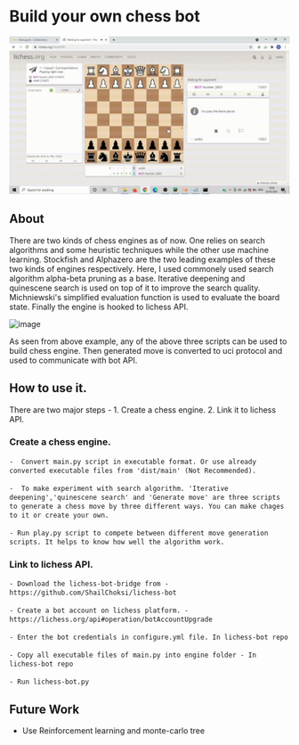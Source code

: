 # Build your own chess bot  

![](chess_gif2.gif)  



## About  

There are two kinds of chess engines as of now. One relies on search algorithms and some heuristic techniques while the other use machine learning. Stockfish and Alphazero are the two leading examples of these two kinds of engines respectively. Here, I used commonely used search algorithm alpha-beta pruning as a base. Iterative deepening and quinescene search is used on top of it to improve the search quality. Michniewski's simplified evaluation function is used to evaluate the board state. Finally the engine is hooked to lichess API.  


![image](https://user-images.githubusercontent.com/39105103/121794580-14d18b80-cc27-11eb-9f5f-23e362fd1ece.png)  


As seen from above example, any of the above three scripts can be used to build chess engine. Then generated move is converted to uci protocol and used to communicate with bot API.  


## How to use it.  

There are two major steps - 1. Create a chess engine. 2. Link it to lichess API.  

### Create a chess engine.  

    -  Convert main.py script in executable format. Or use already converted executable files from 'dist/main' (Not Recommended).  
    
    -  To make experiment with search algorithm. 'Iterative deepening','quinescene search' and 'Generate move' are three scripts to generate a chess move by three different ways. You can make chages to it or create your own. 
    
    - Run play.py script to compete between different move generation scripts. It helps to know how well the algorithm work.
    
### Link to lichess API.  

    - Download the lichess-bot-bridge from - https://github.com/ShailChoksi/lichess-bot  
    
    - Create a bot account on lichess platform. - https://lichess.org/api#operation/botAccountUpgrade  
    
    - Enter the bot credentials in configure.yml file. In lichess-bot repo 
    
    - Copy all executable files of main.py into engine folder - In lichess-bot repo  
    
    - Run lichess-bot.py  
    
    
## Future Work  

  - Use Reinforcement learning and monte-carlo tree 
 
